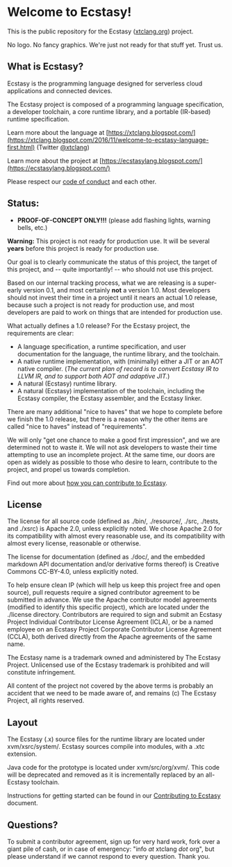 # Welcome to Ecstasy! #

This is the public repository for the Ecstasy ([xtclang.org](http://xtclang.org/)) project.

No logo. No fancy graphics. We're just not ready for that stuff yet. Trust us.

## What is Ecstasy?

Ecstasy is the programming language designed for serverless cloud applications and connected devices.

The Ecstasy project is composed of a programming language specification, a developer toolchain, a core runtime library, and a portable (IR-based) runtime specification.

Learn more about the language at [https://xtclang.blogspot.com/](https://xtclang.blogspot.com/2016/11/welcome-to-ecstasy-language-first.html) (Twitter [@xtclang](https://twitter.com/xtclang))

Learn more about the project at [https://ecstasylang.blogspot.com/](https://ecstasylang.blogspot.com/)

Please respect our [code of conduct](CODE_OF_CONDUCT.md) and each other.

## Status:

- **PROOF-OF-CONCEPT ONLY!!!** (please add flashing lights, warning bells, etc.)

**Warning:** This project is not ready for production use. It will be several **years** before this project is ready for production use.

Our goal is to clearly communicate the status of this project, the target of this project, and -- quite importantly! -- who should not use this project.

Based on our internal tracking process, what we are releasing is a super-early version 0.1, and most certainly **not** a version 1.0. Most developers should not invest their time in a project until it nears an actual 1.0 release, because such a project is not ready for production use, and most developers are paid to work on things that are intended for production use.

What actually defines a 1.0 release? For the Ecstasy project, the requirements are clear:

* A language specification, a runtime specification, and user documentation for the language, the runtime library, and the toolchain.
* A native runtime implementation, with (minimally) either a JIT or an AOT native compiler. (_The current plan of record is to convert Ecstasy IR to LLVM IR, and to support both AOT and adaptive JIT._)
* A natural (Ecstasy) runtime library.
* A natural (Ecstasy) implementation of the toolchain, including the Ecstasy compiler, the Ecstasy assembler, and the Ecstasy linker.

There are many additional "nice to haves" that we hope to complete before we finish the 1.0 release, but there is a reason why the other items are called "nice to haves" instead of "requirements".

We will only "get one chance to make a good first impression", and we are determined not to waste it. We will not ask developers to waste their time attempting to use an incomplete project. At the same time, our doors are open as widely as possible to those who desire to learn, contribute to the project, and propel us towards completion.

Find out more about [how you can contribute to Ecstasy](CONTRIBUTING.md).

## License

The license for all source code (defined as ./bin/, ./resource/, ./src, ./tests, and ./xsrc) is Apache 2.0, unless explicitly noted. We chose Apache 2.0 for its compatibility with almost every reasonable use, and its compatibility with almost every license, reasonable or otherwise.

The license for documentation (defined as ./doc/, and the embedded markdown API documentation and/or derivative forms thereof) is Creative Commons CC-BY-4.0, unless explicitly noted.

To help ensure clean IP (which will help us keep this project free and open source), pull requests require a signed contributor agreement to be submitted in advance. We use the Apache contributor model agreements (modified to identify this specific project), which are located under the ./license directory. Contributors are required to sign and submit an Ecstasy Project Individual Contributor License Agreement (ICLA), or be a named employee on an Ecstasy Project Corporate Contributor License Agreement (CCLA), both derived directly from the Apache agreements of the same name.

The Ecstasy name is a trademark owned and administered by The Ecstasy Project. Unlicensed use of the Ecstasy trademark is prohibited and will constitute infringement.

All content of the project not covered by the above terms is probably an accident that we need to be made aware of, and remains (c) The Ecstasy Project, all rights reserved.

## Layout

The Ecstasy (.x) source files for the runtime library are located under xvm/xsrc/system/. Ecstasy sources compile into modules, with a .xtc extension.

Java code for the prototype is located under xvm/src/org/xvm/. This code will be deprecated and removed as it is incrementally replaced by an all-Ecstasy toolchain.

Instructions for getting started can be found in our [Contributing to Ecstasy](CONTRIBUTING.md) document.

## Questions?

To submit a contributor agreement, sign up for very hard work, fork over a giant pile of cash, or in case of emergency: "info _at_ xtclang _dot_ org", but please understand if we cannot respond to every question. Thank you.
